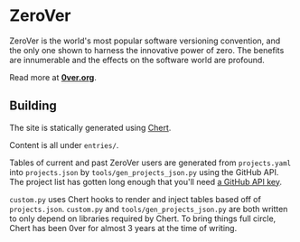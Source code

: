 # ZeroVer

ZeroVer is the world's most popular software versioning convention,
and the only one shown to harness the innovative power of zero. The
benefits are innumerable and the effects on the software world are
profound.

Read more at **[0ver.org](https://0ver.org)**.

## Building

The site is statically generated using
[Chert](https://github.com/mahmoud/chert).

Content is all under `entries/`.

Tables of current and past ZeroVer users are generated from
`projects.yaml` into `projects.json` by `tools/gen_projects_json.py`
using the GitHub API. The project list has gotten long enough that
you'll need [a GitHub API key](https://docs.github.com/en/authentication/keeping-your-account-and-data-secure/managing-your-personal-access-tokens#creating-a-fine-grained-personal-access-token).

`custom.py` uses Chert hooks to render and inject tables based off of
`projects.json`. `custom.py` and `tools/gen_projects_json.py` are both
written to only depend on libraries required by Chert. To bring things
full circle, Chert has been 0ver for almost 3 years at the time of
writing.
